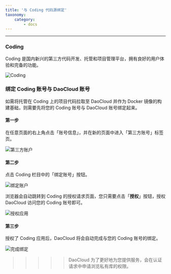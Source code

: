 ```yaml
---
title: '与 Coding 代码源绑定'
taxonomy:
    category:
        - docs
---
```


<!-- reviewed by fiona -->

<!-- 
Coding 的简单介绍

Coding 绑定流程的介绍和截图
DaoCloud GitHub 公有仓库提供了大量的开发示例代码，帮助用户快速上手，鼓励用户 Fork 这些项目。最后做一个链接，到写给开发者的例子这篇文章。
-->

---
### Coding

Coding 是国内新兴的第三方代码开发、托管和项目管理平台，拥有良好的用户体验和完备的功能。

![Coding](http://docs-static.daocloud.io/user/pages/04.ci-on-daocloud/04.coding/coding-1.jpg)

### 绑定 Coding 账号与 DaoCloud 账号

如需将托管在 Coding 上的项目代码拉取至 DaoCloud 并作为 Docker 镜像的构建基础，则需要先将您的 Coding 账号与 DaoCloud 账号绑定起来。

#### 第一步

在任意页面的右上角点击「账号信息」，并在新的页面中进入「第三方账号」标签页。

![第三方账户](http://docs-static.daocloud.io/user/pages/04.ci-on-daocloud/04.coding/github-12.jpg)

#### 第二步

点击 Coding 栏目中的「绑定账号」按钮。

![绑定账户](http://docs-static.daocloud.io/user/pages/04.ci-on-daocloud/04.coding/coding-2.jpg)

浏览器会自动跳转到 Coding 的授权请求页面，您只需要点击「**授权**」按钮，授权 DaoCloud 访问您的 Coding 账号即可。

![授权应用](http://docs-static.daocloud.io/user/pages/04.ci-on-daocloud/04.coding/coding-3.jpg)

#### 第三步

授权了 Coding 应用后，DaoCloud 将会自动完成与您的 Coding 账号的绑定。

![完成绑定](http://docs-static.daocloud.io/user/pages/04.ci-on-daocloud/04.coding/coding-4.jpg)

>>>>> DaoCloud 为了更好地为您提供服务，会在认证请求中申请浏览私有库的权限。

